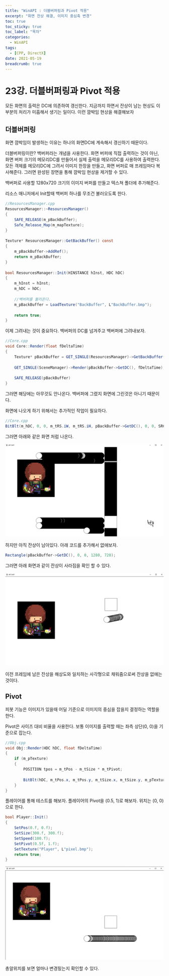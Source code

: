 ```yaml
---
title: "WinAPI : 더블버퍼링과 Pivot 적용"
excerpt: "화면 잔상 해결, 이미지 중심축 변경"
toc: true
toc_sticky: true
toc_label: "목차"
categories:
  - WinAPI
tags:
  - [CPP, DirectX]
date: 2021-05-19
breadcrumb: true
---
```




# 23강. 더블버퍼링과 Pivot 적용

모든 화면의 출력은 DC에 의존하여 갱신한다. 지금까지 하면서 잔상이 남는 현상도 이부분의 처리가 미흡해서 생기는 일이다. 이런 깜박임 현상을 해결해보자

## 더블버퍼링

화면 깜박임이 발생하는 이유는 하나의 화면DC에 계속해서 갱신하기 때문이다.

더블버퍼링이란? 백버퍼라는 개념을 사용한다. 화면 버퍼에 직접 출력하는 것이 아닌, 화면 버퍼 크기의 메모리DC를 만들어서 실제 출력을 메모리DC를 사용하여 출력한다. 모든 객체를  메모리DC에 그려서 이미지 한장을 만들고, 화면 버퍼로 매 프레임마다 복사해준다. 그러면 완성된 장면을 통해 깜박임 현상을 제거할 수 있다. 

백버퍼로 사용할 1280x720 크기의 이미지 버퍼를 만들고 텍스쳐 폴더에 추가해준다. 

리소스 매니저에서 Init할때 백버퍼 하나를 무조건 불러오도록 한다.

```csharp
//ResourcesManager.cpp
ResourcesManager::~ResourcesManager()
{
	SAFE_RELEASE(m_pBackBuffer);
	Safe_Release_Map(m_mapTexture);
}

Texture* ResourcesManager::GetBackBuffer() const
{
	m_pBackBuffer->AddRef();
	return m_pBackBuffer;
}

bool ResourcesManager::Init(HINSTANCE hInst, HDC hDC)
{
	m_hInst = hInst;
	m_hDC = hDC;

	//백버퍼를 불러온다.
	m_pBackBuffer = LoadTexture("BackBuffer", L"BackBuffer.bmp");

	return true;
}
```

이제 그려내는 것이 중요하다. 백버퍼의 DC를 넘겨주고 백버퍼에 그려내보자.

```csharp
//Core.cpp
void Core::Render(float fDeltaTime)
{
    Texture* pBackBuffer = GET_SINGLE(ResourcesManager)->GetBackBuffer();

    GET_SINGLE(SceneManager)->Render(pBackBuffer->GetDC(), fDeltaTime);

    SAFE_RELEASE(pBackBuffer)
}
```

그러면 해당에는 아무것도 안나온다. 백버퍼에 그렸지 화면에 그린것은 아니기 때문이다.

화면에 나오게 하기 위해서는 추가적인 작업이 필요하다.

```csharp
//Core.cpp
BitBlt(m_hDC, 0, 0, m_tRS.iW, m_tRS.iH, pBackBuffer->GetDC(), 0, 0, SRCCOPY);
```

그러면 아래와 같은 화면 처럼 나온다.

![/assets/images/posts/2021-05-19/winapi23/Untitled.png](/assets/images/posts/2021-05-19/winapi23/Untitled.png)

하지만 아직 잔상이 남아있다. 아래 코드를 추가해서 없애보자.

```csharp
Rectangle(pBackBuffer->GetDC(), 0, 0, 1280, 720);
```

그러면 아래 화면과 같이 잔상이 사라짐을 확인 할 수 있다.

![/assets/images/posts/2021-05-19/winapi23/Untitled%201.png](/assets/images/posts/2021-05-19/winapi23/Untitled%201.png)

이전 프레임에 남은 잔상을 해상도와 일치하는 사각형으로 채워줌으로써 잔상을 없애는 것이다.

## Pivot

피봇 기능은 이미지가 있을때 어딜 기준으로 이미지의 중심을 잡을지 결정하는 역할을 한다. 

Pivot은 사이즈 대비 비율을 사용한다. 보통 이미지를 출력할 때는 좌측 상단(0, 0)을 기준으로 잡는다. 

```csharp
//Obj.cpp
void Obj::Render(HDC hDC, float fDeltaTime)
{
	if (m_pTexture)
	{
		POSITION tpos = m_tPos - m_tSize * m_tPivot;

		BitBlt(hDC, m_tPos.x, m_tPos.y, m_tSize.x, m_tSize.y, m_pTexture->GetDC(), 0, 0, SRCCOPY);
	}
}
```

플레이어를 통해 테스트를 해보자. 플레이어의 Pivot을 (0.5, 1)로 해보자. 위치는 (0, 0)으로 한다.

```csharp
bool Player::Init()
{
	SetPos(0.f, 0.f);
	SetSize(300.f, 300.f);
	SetSpeed(100.f);
	SetPivot(0.5f, 1.f);
	SetTexture("Player", L"pixel.bmp");
	return true;
}
```

![/assets/images/posts/2021-05-19/winapi23/Untitled%202.png](/assets/images/posts/2021-05-19/winapi23/Untitled%202.png)

총알위치를 보면 얼마나 변경됬는지 확인할 수 있다.